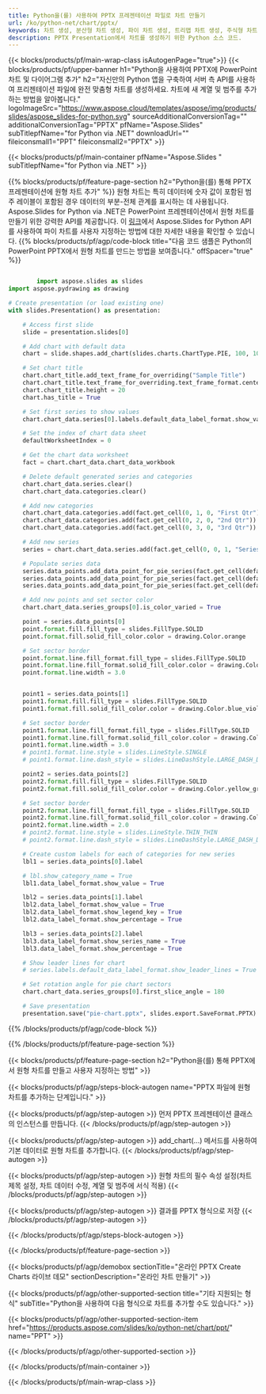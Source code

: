 ```yaml
---
title: Python을(를) 사용하여 PPTX 프레젠테이션 파일로 차트 만들기
url: /ko/python-net/chart/pptx/
keywords: 차트 생성, 분산형 차트 생성, 파이 차트 생성, 트리맵 차트 생성, 주식형 차트 생성, 상자 및 위스커 차트 생성, 히스토그램 차트 생성, 깔때기형 차트 생성, 선버스트 차트, 멀티카테고리 차트, PowerPoint 프레젠테이션, Python
description: PPTX Presentation에서 차트를 생성하기 위한 Python 소스 코드.
---
```


{{< blocks/products/pf/main-wrap-class isAutogenPage="true">}}
{{< blocks/products/pf/upper-banner h1="Python을 사용하여 PPTX에 PowerPoint 차트 및 다이어그램 추가" h2="자신만의 Python 앱을 구축하여 서버 측 API를 사용하여 프리젠테이션 파일에 완전 맞춤형 차트를 생성하세요. 차트에 새 계열 및 범주를 추가하는 방법을 알아봅니다." logoImageSrc="https://www.aspose.cloud/templates/aspose/img/products/slides/aspose_slides-for-python.svg" sourceAdditionalConversionTag="" additionalConversionTag="PPTX" pfName="Aspose.Slides" subTitlepfName="for Python via .NET" downloadUrl="" fileiconsmall1="PPT" fileiconsmall2="PPTX" >}}

{{< blocks/products/pf/main-container pfName="Aspose.Slides " subTitlepfName="for Python via .NET" >}}

{{% blocks/products/pf/feature-page-section  h2="Python을(를) 통해 PPTX 프레젠테이션에 원형 차트 추가" %}}
원형 차트는 특히 데이터에 숫자 값이 포함된 범주 레이블이 포함된 경우 데이터의 부분-전체 관계를 표시하는 데 사용됩니다. Aspose.Slides for Python via .NET은 PowerPoint 프레젠테이션에서 원형 차트를 만들기 위한 강력한 API를 제공합니다. 이 [링크](https://docs.aspose.com/slides/python-net/pie-chart/)에서 Aspose.Slides for Python API를 사용하여 파이 차트를 사용자 지정하는 방법에 대한 자세한 내용을 확인할 수 있습니다.
{{% blocks/products/pf/agp/code-block title="다음 코드 샘플은 Python의 PowerPoint PPTX에서 원형 차트를 만드는 방법을 보여줍니다." offSpacer="true" %}}

```py

        import aspose.slides as slides
import aspose.pydrawing as drawing

# Create presentation (or load existing one) 
with slides.Presentation() as presentation:

    # Access first slide
    slide = presentation.slides[0]

    # Add chart with default data
    chart = slide.shapes.add_chart(slides.charts.ChartType.PIE, 100, 100, 400, 400)

    # Set chart title
    chart.chart_title.add_text_frame_for_overriding("Sample Title")
    chart.chart_title.text_frame_for_overriding.text_frame_format.center_text = slides.NullableBool(True)
    chart.chart_title.height = 20
    chart.has_title = True

    # Set first series to show values
    chart.chart_data.series[0].labels.default_data_label_format.show_value = True

    # Set the index of chart data sheet
    defaultWorksheetIndex = 0

    # Get the chart data worksheet
    fact = chart.chart_data.chart_data_workbook

    # Delete default generated series and categories
    chart.chart_data.series.clear()
    chart.chart_data.categories.clear()

    # Add new categories
    chart.chart_data.categories.add(fact.get_cell(0, 1, 0, "First Qtr"))
    chart.chart_data.categories.add(fact.get_cell(0, 2, 0, "2nd Qtr"))
    chart.chart_data.categories.add(fact.get_cell(0, 3, 0, "3rd Qtr"))

    # Add new series
    series = chart.chart_data.series.add(fact.get_cell(0, 0, 1, "Series 1"), chart.type)

    # Populate series data
    series.data_points.add_data_point_for_pie_series(fact.get_cell(defaultWorksheetIndex, 1, 1, 20))
    series.data_points.add_data_point_for_pie_series(fact.get_cell(defaultWorksheetIndex, 2, 1, 50))
    series.data_points.add_data_point_for_pie_series(fact.get_cell(defaultWorksheetIndex, 3, 1, 30))

    # Add new points and set sector color
    chart.chart_data.series_groups[0].is_color_varied = True

    point = series.data_points[0]
    point.format.fill.fill_type = slides.FillType.SOLID
    point.format.fill.solid_fill_color.color = drawing.Color.orange

    # Set sector border
    point.format.line.fill_format.fill_type = slides.FillType.SOLID
    point.format.line.fill_format.solid_fill_color.color = drawing.Color.gray
    point.format.line.width = 3.0


    point1 = series.data_points[1]
    point1.format.fill.fill_type = slides.FillType.SOLID
    point1.format.fill.solid_fill_color.color = drawing.Color.blue_violet

    # Set sector border
    point1.format.line.fill_format.fill_type = slides.FillType.SOLID
    point1.format.line.fill_format.solid_fill_color.color = drawing.Color.blue
    point1.format.line.width = 3.0
    # point1.format.line.style = slides.LineStyle.SINGLE
    # point1.format.line.dash_style = slides.LineDashStyle.LARGE_DASH_DOT

    point2 = series.data_points[2]
    point2.format.fill.fill_type = slides.FillType.SOLID
    point2.format.fill.solid_fill_color.color = drawing.Color.yellow_green

    # Set sector border
    point2.format.line.fill_format.fill_type = slides.FillType.SOLID
    point2.format.line.fill_format.solid_fill_color.color = drawing.Color.red
    point2.format.line.width = 2.0
    # point2.format.line.style = slides.LineStyle.THIN_THIN
    # point2.format.line.dash_style = slides.LineDashStyle.LARGE_DASH_DOT_DOT

    # Create custom labels for each of categories for new series
    lbl1 = series.data_points[0].label

    # lbl.show_category_name = True
    lbl1.data_label_format.show_value = True

    lbl2 = series.data_points[1].label
    lbl2.data_label_format.show_value = True
    lbl2.data_label_format.show_legend_key = True
    lbl2.data_label_format.show_percentage = True

    lbl3 = series.data_points[2].label
    lbl3.data_label_format.show_series_name = True
    lbl3.data_label_format.show_percentage = True

    # Show leader lines for chart
    # series.labels.default_data_label_format.show_leader_lines = True

    # Set rotation angle for pie chart sectors
    chart.chart_data.series_groups[0].first_slice_angle = 180

    # Save presentation
    presentation.save("pie-chart.pptx", slides.export.SaveFormat.PPTX)

```

{{% /blocks/products/pf/agp/code-block %}}

{{% /blocks/products/pf/feature-page-section %}}

{{< blocks/products/pf/feature-page-section  h2="Python을(를) 통해 PPTX에서 원형 차트를 만들고 사용자 지정하는 방법" >}}

{{< blocks/products/pf/agp/steps-block-autogen name="PPTX 파일에 원형 차트를 추가하는 단계입니다." >}}

{{< blocks/products/pf/agp/step-autogen >}}
먼저 PPTX 프레젠테이션 클래스의 인스턴스를 만듭니다.
{{< /blocks/products/pf/agp/step-autogen >}}

{{< blocks/products/pf/agp/step-autogen >}}
add_chart(...) 메서드를 사용하여 기본 데이터로 원형 차트를 추가합니다.
{{< /blocks/products/pf/agp/step-autogen >}}

{{< blocks/products/pf/agp/step-autogen >}}
원형 차트의 필수 속성 설정(차트 제목 설정, 차트 데이터 수정, 계열 및 범주에 서식 적용)
{{< /blocks/products/pf/agp/step-autogen >}}

{{< blocks/products/pf/agp/step-autogen >}}
결과를 PPTX 형식으로 저장
{{< /blocks/products/pf/agp/step-autogen >}}

{{< /blocks/products/pf/agp/steps-block-autogen >}}

{{< /blocks/products/pf/feature-page-section >}}

{{< blocks/products/pf/agp/demobox sectionTitle="온라인 PPTX Create Charts 라이브 데모" sectionDescription="온라인 차트 만들기" >}}

{{< blocks/products/pf/agp/other-supported-section title="기타 지원되는 형식" subTitle="Python을 사용하여 다음 형식으로 차트를 추가할 수도 있습니다." >}}

{{< blocks/products/pf/agp/other-supported-section-item href="https://products.aspose.com/slides/ko/python-net/chart/ppt/" name="PPT" >}}


{{< /blocks/products/pf/agp/other-supported-section >}}

{{< /blocks/products/pf/main-container >}}
    
{{< /blocks/products/pf/main-wrap-class >}}